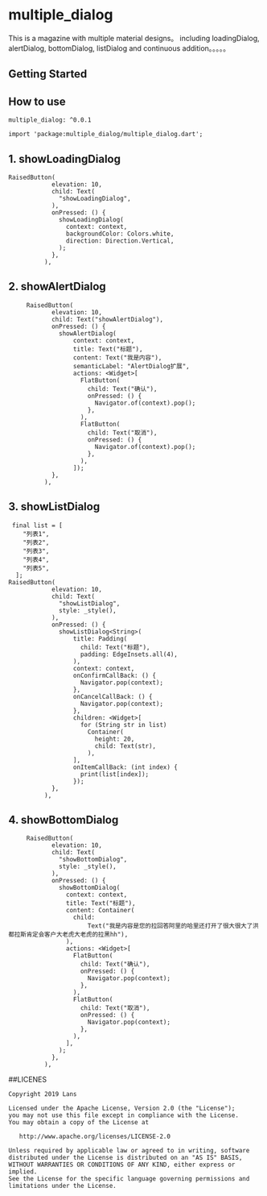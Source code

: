 # multiple_dialog

This is a magazine with multiple material designs。
including loadingDialog, alertDialog, bottomDialog, listDialog and continuous addition。。。。。

## Getting Started

## How to use
    multiple_dialog: ^0.0.1
    
    import 'package:multiple_dialog/multiple_dialog.dart';

## 1. showLoadingDialog

    RaisedButton(
                elevation: 10,
                child: Text(
                  "showLoadingDialog",
                ),
                onPressed: () {
                  showLoadingDialog(
                    context: context,
                    backgroundColor: Colors.white,
                    direction: Direction.Vertical,
                  );
                },
              ),
## 2. showAlertDialog

         RaisedButton(
                elevation: 10,
                child: Text("showAlertDialog"),
                onPressed: () {
                  showAlertDialog(
                      context: context,
                      title: Text("标题"),
                      content: Text("我是内容"),
                      semanticLabel: "AlertDialog扩展",
                      actions: <Widget>[
                        FlatButton(
                          child: Text("确认"),
                          onPressed: () {
                            Navigator.of(context).pop();
                          },
                        ),
                        FlatButton(
                          child: Text("取消"),
                          onPressed: () {
                            Navigator.of(context).pop();
                          },
                        ),
                      ]);
                },
              ),

## 3. showListDialog

     final list = [
        "列表1",
        "列表2",
        "列表3",
        "列表4",
        "列表5",
      ];
    RaisedButton(
                elevation: 10,
                child: Text(
                  "showListDialog",
                  style: _style(),
                ),
                onPressed: () {
                  showListDialog<String>(
                      title: Padding(
                        child: Text("标题"),
                        padding: EdgeInsets.all(4),
                      ),
                      context: context,
                      onConfirmCallBack: () {
                        Navigator.pop(context);
                      },
                      onCancelCallBack: () {
                        Navigator.pop(context);
                      },
                      children: <Widget>[
                        for (String str in list)
                          Container(
                            height: 20,
                            child: Text(str),
                          ),
                      ],
                      onItemCallBack: (int index) {
                        print(list[index]);
                      });
                },
              ),
         
## 4. showBottomDialog
       
         RaisedButton(
                elevation: 10,
                child: Text(
                  "showBottomDialog",
                  style: _style(),
                ),
                onPressed: () {
                  showBottomDialog(
                    context: context,
                    title: Text("标题"),
                    content: Container(
                      child:
                          Text("我是内容是您的拉回答阿里的哈里还打开了很大很大了洪都拉斯肯定会客户大老虎大老虎的拉黑hh"),
                    ),
                    actions: <Widget>[
                      FlatButton(
                        child: Text("确认"),
                        onPressed: () {
                          Navigator.pop(context);
                        },
                      ),
                      FlatButton(
                        child: Text("取消"),
                        onPressed: () {
                          Navigator.pop(context);
                        },
                      ),
                    ],
                  );
                },
              ),

##LICENES

    Copyright 2019 Lans
    
    Licensed under the Apache License, Version 2.0 (the "License");
    you may not use this file except in compliance with the License.
    You may obtain a copy of the License at
    
       http://www.apache.org/licenses/LICENSE-2.0
    
    Unless required by applicable law or agreed to in writing, software
    distributed under the License is distributed on an "AS IS" BASIS,
    WITHOUT WARRANTIES OR CONDITIONS OF ANY KIND, either express or implied.
    See the License for the specific language governing permissions and
    limitations under the License.